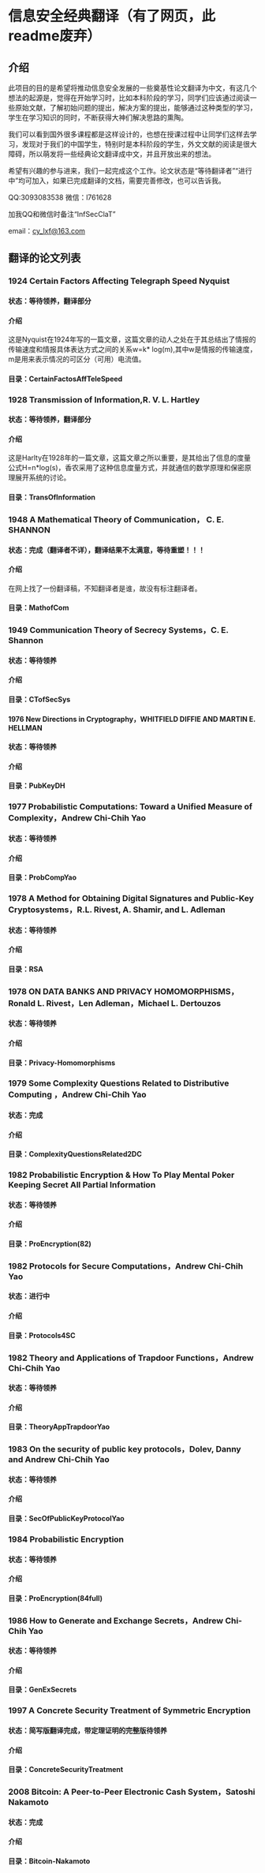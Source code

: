 # 信息安全经典翻译（有了网页，此readme废弃）

## 介绍
此项目的目的是希望将推动信息安全发展的一些奠基性论文翻译为中文，有这几个想法的起源是，觉得在开始学习时，比如本科阶段的学习，同学们应该通过阅读一些原始文献，了解初始问题的提出，解决方案的提出，能够通过这种类型的学习，学生在学习知识的同时，不断获得大神们解决思路的熏陶。


我们可以看到国外很多课程都是这样设计的，也想在授课过程中让同学们这样去学习，发现对于我们的中国学生，特别时是本科阶段的学生，外文文献的阅读是很大障碍，所以萌发将一些经典论文翻译成中文，并且开放出来的想法。


希望有兴趣的参与进来，我们一起完成这个工作。论文状态是“等待翻译者”“进行中”均可加入，如果已完成翻译的文档，需要完善修改，也可以告诉我。


QQ:3093083538 
微信：l761628

加我QQ和微信时备注“InfSecClaT”

email：cy_lxf@163.com

## 翻译的论文列表

### 1924 Certain Factors Affecting Telegraph Speed  Nyquist
#### 状态：等待领养，翻译部分
#### 介绍
这是Nyquist在1924年写的一篇文章，这篇文章的动人之处在于其总结出了情报的传输速度和情报具体表达方式之间的关系w=k* log(m),其中w是情报的传输速度，m是用来表示情况的可区分（可用）电流值。

#### 目录：CertainFactosAffTeleSpeed

### 1928 Transmission of Information,R. V. L. Hartley

#### 状态：等待领养，翻译部分
#### 介绍
这是Harlty在1928年的一篇文章，这篇文章之所以重要，是其给出了信息的度量公式H=n*log(s)，香农采用了这种信息度量方式，并就通信的数学原理和保密原理展开系统的讨论。

#### 目录：TransOfInformation

### 1948 A Mathematical Theory of Communication， C. E. SHANNON

#### 状态：完成（翻译者不详），翻译结果不太满意，等待重塑！！！

#### 介绍 
在网上找了一份翻译稿，不知翻译者是谁，故没有标注翻译者。


#### 目录：MathofCom

### 1949 Communication Theory of Secrecy Systems，C. E. Shannon

#### 状态：等待领养
#### 介绍 


#### 目录：CTofSecSys

#### 1976 New Directions in Cryptography，WHITFIELD DIFFIE AND MARTIN E. HELLMAN

#### 状态：等待领养
#### 介绍 


#### 目录：PubKeyDH

### 1977 Probabilistic Computations: Toward a Unified Measure of Complexity，Andrew Chi-Chih Yao

#### 状态：等待领养
#### 介绍 


#### 目录：ProbCompYao


### 1978 A Method for Obtaining Digital Signatures and Public-Key Cryptosystems，R.L. Rivest, A. Shamir, and L. Adleman 

#### 状态：等待领养

#### 介绍 


#### 目录：RSA


### 1978 ON DATA BANKS AND PRIVACY HOMOMORPHISMS，Ronald L. Rivest，Len Adleman，Michael L. Dertouzos

#### 状态：等待领养

#### 介绍 


#### 目录：Privacy-Homomorphisms



### 1979 Some Complexity Questions Related to Distributive Computing ，Andrew Chi-Chih Yao

#### 状态：完成

#### 介绍 


#### 目录：ComplexityQuestionsRelated2DC


### 1982 Probabilistic Encryption & How To Play Mental Poker Keeping Secret All Partial Information

#### 状态：等待领养

#### 介绍 


#### 目录：ProEncryption(82)



### 1982 Protocols for Secure Computations，Andrew Chi-Chih Yao

#### 状态：进行中

#### 介绍 


#### 目录：Protocols4SC


### 1982 Theory and Applications of Trapdoor Functions，Andrew Chi-Chih Yao

#### 状态：等待领养

#### 介绍 


#### 目录：TheoryAppTrapdoorYao



### 1983 On the security of public key protocols，Dolev, Danny and Andrew Chi-Chih Yao

#### 状态：等待领养

#### 介绍 


#### 目录：SecOfPublicKeyProtocolYao


### 1984 Probabilistic Encryption 

#### 状态：等待领养

#### 介绍 


#### 目录：ProEncryption(84full)



### 1986 How to Generate and Exchange Secrets，Andrew Chi-Chih Yao

#### 状态：等待领养

#### 介绍 


#### 目录：GenExSecrets


### 1997 A Concrete Security Treatment of Symmetric Encryption

#### 状态：简写版翻译完成，带定理证明的完整版待领养

#### 介绍 


#### 目录：ConcreteSecurityTreatment



### 2008 Bitcoin: A Peer-to-Peer Electronic Cash System，Satoshi Nakamoto

#### 状态：完成

#### 介绍 


#### 目录：Bitcoin-Nakamoto